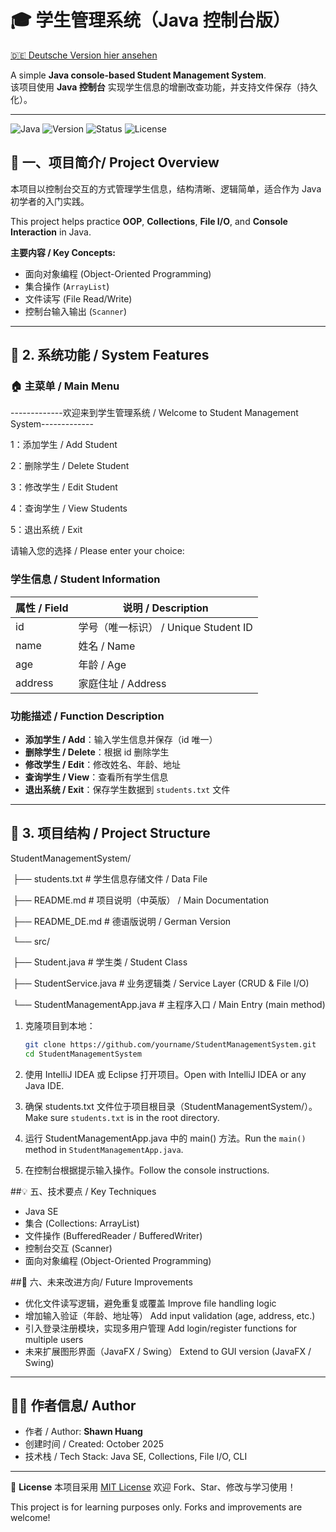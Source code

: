 # 🎓 学生管理系统（Java 控制台版）

[🇩🇪 Deutsche Version hier ansehen](./README_DE.md)

A simple **Java console-based Student Management System**.  
该项目使用 **Java 控制台** 实现学生信息的增删改查功能，并支持文件保存（持久化）。

---

![Java](https://img.shields.io/badge/Language-Java-orange?logo=openjdk)
![Version](https://img.shields.io/badge/Version-1.0-blue)
![Status](https://img.shields.io/badge/Status-Stable-green)
![License](https://img.shields.io/badge/License-MIT-lightgrey)

## 📘 一、项目简介/ Project Overview
本项目以控制台交互的方式管理学生信息，结构清晰、逻辑简单，适合作为 Java 初学者的入门实践。

This project helps practice **OOP**, **Collections**, **File I/O**, and **Console Interaction** in Java.

**主要内容 / Key Concepts:**

- 面向对象编程 (Object-Oriented Programming)
- 集合操作 (`ArrayList`)
- 文件读写 (File Read/Write)
- 控制台输入输出 (`Scanner`)

---

## 🧩 2. 系统功能 / System Features

### 🏠 主菜单 / Main Menu
-------------欢迎来到学生管理系统 / Welcome to Student Management System-------------

1：添加学生 / Add Student

2：删除学生 / Delete Student

3：修改学生 / Edit Student

4：查询学生 / View Students

5：退出系统 / Exit

请输入您的选择 / Please enter your choice:

### 学生信息 / Student Information
| 属性 / Field | 说明 / Description                   |
| ------------ | ------------------------------------ |
| id           | 学号（唯一标识） / Unique Student ID |
| name         | 姓名 / Name                          |
| age          | 年龄 / Age                           |
| address      | 家庭住址 / Address                   |

### 功能描述 / Function Description
- **添加学生 / Add**：输入学生信息并保存（id 唯一）  
- **删除学生 / Delete**：根据 id 删除学生  
- **修改学生 / Edit**：修改姓名、年龄、地址  
- **查询学生 / View**：查看所有学生信息  
- **退出系统 / Exit**：保存学生数据到 `students.txt` 文件  

---

## 📂 3. 项目结构 / Project Structure

StudentManagementSystem/

​		├── students.txt                # 学生信息存储文件 / Data File

​		├── README.md                   # 项目说明（中英版） / Main Documentation

​		├── README_DE.md                # 德语版说明 / German Version

​		└── src/

​				├── Student.java            # 学生类 / Student Class

​				├── StudentService.java     # 业务逻辑类 / Service Layer (CRUD & File I/O)

​				└── StudentManagementApp.java  # 主程序入口 / Main Entry (main method)

1. 克隆项目到本地：

   ~~~bash
   git clone https://github.com/yourname/StudentManagementSystem.git
   cd StudentManagementSystem
   ~~~

2. 使用 IntelliJ IDEA 或 Eclipse 打开项目。Open with IntelliJ IDEA or any Java IDE.

3. 确保 students.txt 文件位于项目根目录（StudentManagementSystem/）。Make sure `students.txt` is in the root directory.

4. 运行 StudentManagementApp.java 中的 main() 方法。Run the `main()` method in `StudentManagementApp.java`.

5. 在控制台根据提示输入操作。Follow the console instructions.

##💡 五、技术要点 / Key Techniques

- Java SE
- 集合 (Collections: ArrayList)
- 文件操作 (BufferedReader / BufferedWriter)
- 控制台交互 (Scanner)
- 面向对象编程 (Object-Oriented Programming)

##🌱 六、未来改进方向/ Future Improvements

- 优化文件读写逻辑，避免重复或覆盖
  Improve file handling logic
- 增加输入验证（年龄、地址等）
  Add input validation (age, address, etc.)
- 引入登录注册模块，实现多用户管理
  Add login/register functions for multiple users
- 未来扩展图形界面（JavaFX / Swing）
  Extend to GUI version (JavaFX / Swing)

------

## 👨‍💻 作者信息/ Author

- 作者 / Author: **Shawn Huang**
- 创建时间 / Created: October 2025
- 技术栈 / Tech Stack: Java SE, Collections, File I/O, CLI

------

📜 **License**
	本项目采用 [MIT License]()
	欢迎 Fork、Star、修改与学习使用！

This project is for learning purposes only. Forks and improvements are welcome!





